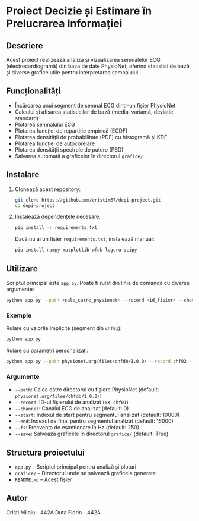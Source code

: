 # Proiect Decizie și Estimare în Prelucrarea Informației

## Descriere

Acest proiect realizează analiza și vizualizarea semnalelor ECG (electrocardiogramă) din baza de date PhysioNet, oferind statistici de bază și diverse grafice utile pentru interpretarea semnalului.

## Funcționalități

- Încărcarea unui segment de semnal ECG dintr-un fișier PhysioNet
- Calculul și afișarea statisticilor de bază (media, varianță, deviație standard)
- Plotarea semnalului ECG
- Plotarea funcției de repartiție empirică (ECDF)
- Plotarea densității de probabilitate (PDF) cu histogramă și KDE
- Plotarea funcției de autocorelare
- Plotarea densității spectrale de putere (PSD)
- Salvarea automată a graficelor în directorul `grafice/`

## Instalare

1. Clonează acest repository:
   ```bash
   git clone https://github.com/cristim67/depi-project.git
   cd depi-project
   ```

2. Instalează dependențele necesare:
   ```bash
   pip install -r requirements.txt
   ```

   Dacă nu ai un fișier `requirements.txt`, instalează manual:
   ```bash
   pip install numpy matplotlib wfdb loguru scipy
   ```

## Utilizare

Scriptul principal este `app.py`. Poate fi rulat din linia de comandă cu diverse argumente:

```bash
python app.py --path <cale_catre_physionet> --record <id_fisier> --channel <canal> --start <start> --end <end> --fs <frecventa> --save <True/False>
```

### Exemple

Rulare cu valorile implicite (segment din `chf01`):

```bash
python app.py
```

Rulare cu parametri personalizați:

```bash
python app.py --path physionet.org/files/chfdb/1.0.0/ --record chf02 --channel 1 --start 5000 --end 10000 --fs 250 --save True
```

### Argumente

- `--path`: Calea către directorul cu fișiere PhysioNet (default: `physionet.org/files/chfdb/1.0.0/`)
- `--record`: ID-ul fișierului de analizat (ex: `chf01`)
- `--channel`: Canalul ECG de analizat (default: 0)
- `--start`: Indexul de start pentru segmentul analizat (default: 10000)
- `--end`: Indexul de final pentru segmentul analizat (default: 15000)
- `--fs`: Frecvența de eșantionare în Hz (default: 250)
- `--save`: Salvează graficele în directorul `grafice/` (default: True)

## Structura proiectului

- `app.py` – Scriptul principal pentru analiză și ploturi
- `grafice/` – Directorul unde se salvează graficele generate
- `README.md` – Acest fișier

## Autor

Cristi Miloiu - 442A
Duta Florin - 442A